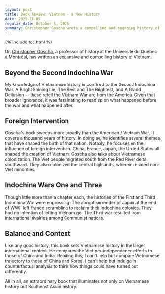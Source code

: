 ```yaml
---
layout: post
title: Book Review: Vietnam - a New History 
date: 2025-10-05
regular_date: October 5, 2025
summary: Christopher Goscha wrote a compelling and engaging history of Vietnam.  
---
```


{% include toc.html %}

Dr. [Christopher Goscha](https://en.wikipedia.org/wiki/Christopher_Goscha), a professor of history at the Université du Québec à Montréal, has written an expansive and compelling history of Vietnam.


## Beyond the Second Indochina War
My knowledge of Vietnamese history is confined to the Second Indochina War. A Bright Shining Lie, The Best and The Brightest, and A Grand Dellusion -- these retell the Vietnam War are from the America. Given that broader ignorance, it was fascinating to read up on what happened before the war and what happened after.


## Foreign Intervention 
Goscha's book sweeps more broadly than the American / Vietnam War.  It covers a thousand years of history. In doing so, he identifies several themes that have shaped the birth of that nation. Notably, he focuses on the influence of foreign intervention. China, France, Japan, the United States all shaped the creation of Vietnam. Goscha also talks about Vietnamese colonization. The Viet people migrated south from the Red River delta southward. They also colonized the central highlands, wherein resided non-Viet minorities. 


## Indochina Wars One and Three
Though little more than a chapter each, the histories of the First and Third Indochina War were engrossing. The abrupt surrender of Japan at the end of WWII left France scrambling to reclaim their Indochina colonies. They had no intention of letting Vietnam go. The Third war resulted from international rivalries among Communist nations.


## Balance and Context
Like any good history, this book sets Vietnamese history in the larger international context. He compares the Viet pro-independence efforts to those of China and India. Reading this, I can't help but compare Vietnamese trajectory to those of China and Korea. I can't help but indulge in counterfactual analysis to think how things could have turned out differently.

All in all, an extraordinary book that illuminates not only on Vietnamese history but Southeast Asian history.   





